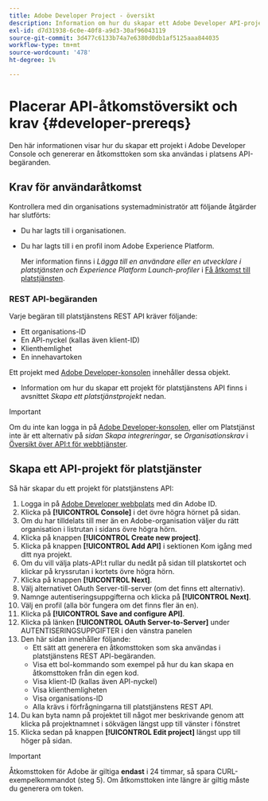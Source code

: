 ```yaml
---
title: Adobe Developer Project - översikt
description: Information om hur du skapar ett Adobe Developer API-projekt.
exl-id: d7d31938-6c0e-40f8-a9d3-30af96043119
source-git-commit: 3d477c6133b74a7e6380d0db1af5125aaa844035
workflow-type: tm+mt
source-wordcount: '478'
ht-degree: 1%

---
```


# Placerar API-åtkomstöversikt och krav {#developer-prereqs}

Den här informationen visar hur du skapar ett projekt i Adobe Developer Console och genererar en åtkomsttoken som ska användas i platsens API-begäranden.

## Krav för användaråtkomst

Kontrollera med din organisations systemadministratör att följande åtgärder har slutförts:

* Du har lagts till i organisationen.
* Du har lagts till i en profil inom Adobe Experience Platform.

  Mer information finns i *Lägga till en användare eller en utvecklare i platstjänsten och Experience Platform Launch-profiler* i [Få åtkomst till platstjänsten](/help/places-gain-access.md).

### REST API-begäranden

Varje begäran till platstjänstens REST API kräver följande:

* Ett organisations-ID
* En API-nyckel (kallas även klient-ID)
* Klienthemlighet
* En innehavartoken

Ett projekt med [Adobe Developer-konsolen](https://developer.adobe.com/console) innehåller dessa objekt.

* Information om hur du skapar ett projekt för platstjänstens API finns i avsnittet *Skapa ett platstjänstprojekt* nedan.

>[!IMPORTANT]
>
>Om du inte kan logga in på [Adobe Developer-konsolen](https://developer.adobe.com/console), eller om Platstjänst inte är ett alternativ på *sidan Skapa integreringar*, se *Organisationskrav* i [Översikt över API:t för webbtjänster](/help/web-service-api/places-web-services.md).

## Skapa ett API-projekt för platstjänster

Så här skapar du ett projekt för platstjänstens API:

1. Logga in på [Adobe Developer webbplats](https://developer.adobe.com) med din Adobe ID.
2. Klicka på **[!UICONTROL Console]** i det övre högra hörnet på sidan.
3. Om du har tilldelats till mer än en Adobe-organisation väljer du rätt organisation i listrutan i sidans övre högra hörn.
4. Klicka på knappen **[!UICONTROL Create new project]**.
5. Klicka på knappen **[!UICONTROL Add API]** i sektionen Kom igång med ditt nya projekt.
6. Om du vill välja plats-API:t rullar du nedåt på sidan till platskortet och klickar på kryssrutan i kortets övre högra hörn.
7. Klicka på knappen **[!UICONTROL Next]**.
8. Välj alternativet OAuth Server-till-server (om det finns ett alternativ).
9. Namnge autentiseringsuppgifterna och klicka på **[!UICONTROL Next]**.
10. Välj en profil (alla bör fungera om det finns fler än en).
11. Klicka på **[!UICONTROL Save and configure API]**.
12. Klicka på länken **[!UICONTROL OAuth Server-to-Server]** under AUTENTISERINGSUPPGIFTER i den vänstra panelen
13. Den här sidan innehåller följande:
    * Ett sätt att generera en åtkomsttoken som ska användas i platstjänstens REST API-begäranden.
    * Visa ett bol-kommando som exempel på hur du kan skapa en åtkomsttoken från din egen kod.
    * Visa klient-ID (kallas även API-nyckel)
    * Visa klienthemligheten
    * Visa organisations-ID
    * Alla krävs i förfrågningarna till platstjänstens REST API.
14. Du kan byta namn på projektet till något mer beskrivande genom att klicka på projektnamnet i sökvägen längst upp till vänster i fönstret
15. Klicka sedan på knappen **[!UICONTROL Edit project]** längst upp till höger på sidan.

>[!IMPORTANT]
>
>Åtkomsttoken för Adobe är giltiga **endast** i 24 timmar, så spara CURL-exempelkommandot (steg 5). Om åtkomsttoken inte längre är giltig måste du generera om token.
